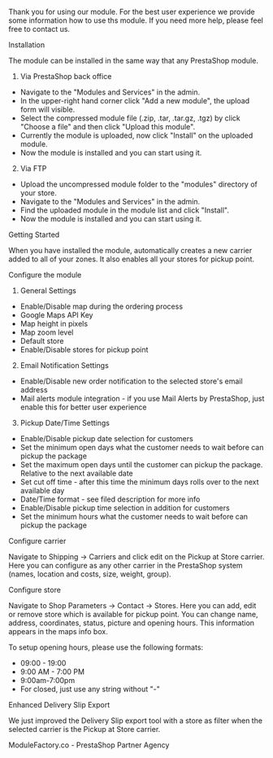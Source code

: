 Thank you for using our module. For the best user experience we provide some information how to use ths module.
If you need more help, please feel free to contact us.


Installation

The module can be installed in the same way that any PrestaShop module.

1. Via PrestaShop back office
 - Navigate to the "Modules and Services" in the admin.
 - In the upper-right hand corner click "Add a new module", the upload form will visible.
 - Select the compressed module file (.zip, .tar, .tar.gz, .tgz) by click "Choose a file" and then click "Upload this module".
 - Currently the module is uploaded, now click "Install" on the uploaded module.
 - Now the module is installed and you can start using it.

2. Via FTP
 - Upload the uncompressed module folder to the "modules" directory of your store.
 - Navigate to the "Modules and Services" in the admin.
 - Find the uploaded module in the module list and click "Install".
 - Now the module is installed and you can start using it.


Getting Started

When you have installed the module, automatically creates a new carrier added to all of your zones. It also enables all your stores for pickup point.

Configure the module

1. General Settings
 - Enable/Disable map during the ordering process
 - Google Maps API Key
 - Map height in pixels
 - Map zoom level
 - Default store
 - Enable/Disable stores for pickup point


2. Email Notification Settings
 - Enable/Disable new order notification to the selected store's email address
 - Mail alerts module integration - if you use Mail Alerts by PrestaShop, just enable this for better user experience


3. Pickup Date/Time Settings
 - Enable/Disable pickup date selection for customers
 - Set the minimum open days what the customer needs to wait before can pickup the package
 - Set the maximum open days until the customer can pickup the package. Relative to the next available date
 - Set cut off time - after this time the minimum days rolls over to the next available day
 - Date/Time format - see filed description for more info
 - Enable/Disable pickup time selection in addition for customers
 - Set the minimum hours what the customer needs to wait before can pickup the package


Configure carrier

Navigate to Shipping -> Carriers and click edit on the Pickup at Store carrier. Here you can configure as any other carrier in the PrestaShop system (names, location and costs, size, weight, group).


Configure store

Navigate to Shop Parameters -> Contact -> Stores. Here you can add, edit or remove store which is available for pickup point. You can change name, address, coordinates, status, picture and opening hours. This information appears in the maps info box.

To setup opening hours, please use the following formats:
 - 09:00 - 19:00
 - 9:00 AM - 7:00 PM
 - 9:00am-7:00pm
 - For closed, just use any string without "-"


Enhanced Delivery Slip Export

We just improved the Delivery Slip export tool with a store as filter when the selected carrier is the Pickup at Store carrier.



ModuleFactory.co - PrestaShop Partner Agency
